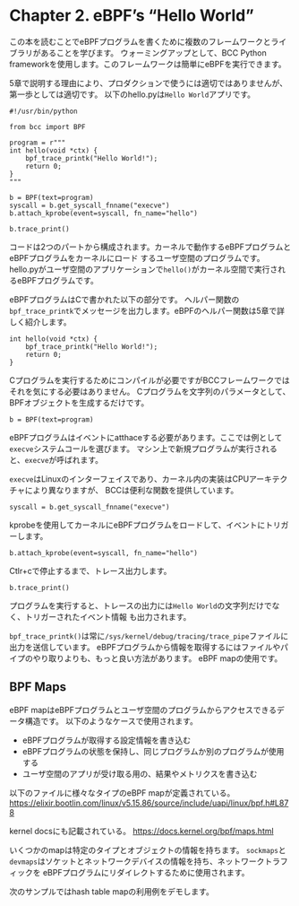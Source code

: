 # Chapter 2. eBPF’s “Hello World”

この本を読むことでeBPFプログラムを書くために複数のフレームワークとライブラリがあることを学びます。
ウォーミングアップとして、BCC Python frameworkを使用します。このフレームワークは簡単にeBPFを実行できます。

5章で説明する理由により、プロダクションで使うには適切ではありませんが、第一歩としては適切です。
以下のhello.pyは`Hello World`アプリです。

```
#!/usr/bin/python

from bcc import BPF

program = r"""
int hello(void *ctx) {
    bpf_trace_printk("Hello World!");
    return 0;
}
"""

b = BPF(text=program)
syscall = b.get_syscall_fnname("execve")
b.attach_kprobe(event=syscall, fn_name="hello")

b.trace_print()
```

コードは2つのパートから構成されます。カーネルで動作するeBPFプログラムとeBPFプログラムをカーネルにロード
するユーザ空間のプログラムです。
hello.pyがユーザ空間のアプリケーションで`hello()`がカーネル空間で実行されるeBPFプログラムです。

eBPFプログラムはCで書かれた以下の部分です。
ヘルパー関数の`bpf_trace_printk`でメッセージを出力します。eBPFのヘルパー関数は5章で詳しく紹介します。

```
int hello(void *ctx) {
    bpf_trace_printk("Hello World!");
    return 0;
}
```

Cプログラムを実行するためにコンパイルが必要ですがBCCフレームワークではそれを気にする必要はありません。
Cプログラムを文字列のパラメータとして、BPFオブジェクトを生成するだけです。

```
b = BPF(text=program)
```

eBPFプログラムはイベントにatthaceする必要があります。ここでは例として`execve`システムコールを選びます。
マシン上で新規プログラムが実行されると、`execve`が呼ばれます。

`execve`はLinuxのインターフェイスであり、カーネル内の実装はCPUアーキテクチャにより異なりますが、
BCCは便利な関数を提供しています。

```
syscall = b.get_syscall_fnname("execve")
```

kprobeを使用してカーネルにeBPFプログラムをロードして、イベントにトリガーします。

```
b.attach_kprobe(event=syscall, fn_name="hello")
```

Ctlr+cで停止するまで、トレース出力します。

```
b.trace_print()
```

プログラムを実行すると、トレースの出力には`Hello World`の文字列だけでなく、トリガーされたイベント情報
も出力されます。

`bpf_trace_printk()`は常に`/sys/kernel/debug/tracing/trace_pipe`ファイルに出力を送信しています。
eBPFプログラムから情報を取得するにはファイルやパイプのやり取りよりも、もっと良い方法があります。
eBPF mapの使用です。

## BPF Maps

eBPF mapはeBPFプログラムとユーザ空間のプログラムからアクセスできるデータ構造です。
以下のようなケースで使用されます。

- eBPFプログラムが取得する設定情報を書き込む
- eBPFプログラムの状態を保持し、同じプログラムか別のプログラムが使用する
- ユーザ空間のアプリが受け取る用の、結果やメトリクスを書き込む

以下のファイルに様々なタイプのeBPF mapが定義されている。
https://elixir.bootlin.com/linux/v5.15.86/source/include/uapi/linux/bpf.h#L878

kernel docsにも記載されている。
https://docs.kernel.org/bpf/maps.html

いくつかのmapは特定のタイプとオブジェクトの情報を持ちます。
`sockmaps`と`devmaps`はソケットとネットワークデバイスの情報を持ち、ネットワークトラフィックを
eBPFプログラムにリダイレクトするために使用されます。

次のサンプルではhash table mapの利用例をデモします。














